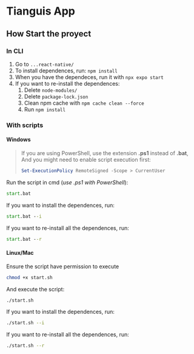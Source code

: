 # Tianguis App

## How Start the proyect

### In CLI
1. Go to ```...react-native/```
2. To install dependences, run: ```npm install```
3. When you have the dependeces, run it with ```npx expo start```
4. If you want to re-install the dependences:
   1.  Delete ```node-modules/```
   2.  Delete ```package-lock.json```  
   3.  Clean npm cache with ```npm cache clean --force```
   4.  Run ```npm install```

### With scripts

#### Windows
>If you are using PowerShell, use the extension **.ps1** instead of **.bat**,
>And you might need to enable script execution first:
> ```ps1
> Set-ExecutionPolicy RemoteSigned -Scope > CurrentUser
> ```

Run the script in cmd (*use .ps1 with PowerShell*):
```cmd
start.bat
```

If you want to install the dependences, run:
```cmd
start.bat --i
```

If you want to re-install all the dependences, run:
```cmd
start.bat --r
```

#### Linux/Mac
Ensure the script have permission to execute
```bash
chmod +x start.sh
```

And execute the script:
```bash
./start.sh
```

If you want to install the dependences, run:
```bash
./start.sh --i
```

If you want to re-install all the dependences, run:
```bash
./start.sh --r
```
